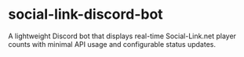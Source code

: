 # social-link-discord-bot
A lightweight Discord bot that displays real-time Social-Link.net player counts with minimal API usage and configurable status updates.
